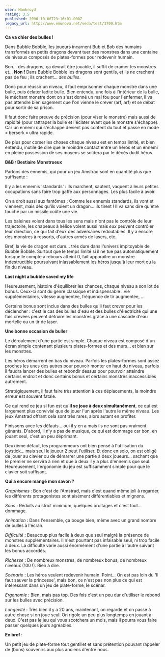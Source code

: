 ```yaml
---
user: Hankroyd
rating: 3.5
published: 2006-10-06T23:16:01.000Z
legacy_url: http://www.emunova.net/veda/test/1700.htm
---
```

**Ca va chier des bulles !**  

  

Dans Bubble Bobble, les joueurs incarnent Bub et Bob des humains transformés en petits dragons devant tuer des monstres dans une centaine de niveaux composés de plates-formes pour redevenir humain.  

  

Bon... des dragons, ça devrait être jouable, il suffit de cramer les monstres et... **Non !** Dans Bubble Bobble les dragons sont gentils, et ils ne crachent pas de feu ; ils crachent... _des bulles_.  

  

Donc pour réussir un niveau, il faut emprisonner chaque monstre dans une bulle, puis éclater ladite bulle. Bien entendu, une fois à l'intérieur de la bulle, le méchant monstre dont on s'est donné un mal fou pour l'enfermer, il va pas attendre bien sagement que l'on vienne le crever (arf, arf) et se débat pour sortir de sa prison.  

  

Il faut donc faire preuve de précision (pour viser le monstre) mais aussi de rapidité (pour rattraper la bulle et l'éclater avant que le monstre s'échappe). Car un ennemi qui s'échappe devient pas content du tout et passe en mode « berserk » ultra rapide.  

  

De plus pour corser les choses chaque niveau est en temps limité, et bien entendu, inutile de dire que le moindre contact entre un héros et un ennemi en pleine possession de ses moyens se soldera par le décès dudit héros.  

  

**B&B : Bestiaire Monstrueux**  

  

Parlons des ennemis, qui pour un jeu Amstrad sont en quantité plus que suffisante :  

  

Il y a les ennemis 'standards' : Ils marchent, sautent, vaquent à leurs petites occupations sans faire trop gaffe aux personnages. Les plus facile à avoir.  

  

On a droit aussi aux fantômes : Comme les ennemis standards, ils vont et viennent, mais dès qu'ils voient un dragon... ils tirent ! Il va sans dire qu'être touché par un missile coûte une vie.  

  

Les baleines volent dans tous les sens mais n'ont pas le contrôle de leur trajectoire, les chapeaux à hélice volent aussi mais _eux_ peuvent contrôler leur direction, ce qui fait d'eux des adversaires redoutables. Il y a encore des monstres à ressorts, d'autres armés de lasers, etc.  

  

Bref, la vie de dragon est dure... très dure dans l'univers impitoyable de Bubble Bobble. Surtout que le temps limité si il ne tue pas automatiquement lorsque le compte à rebours atteint 0, fait apparaître un monstre indestructible poursuivant inlassablement les héros jusqu'à leur mort ou la fin du niveau.  

  

**Last night a bubble saved my life**  

  

Heureusement, histoire d'équilibrer les chances, chaque niveau a son lot de bonus. Ceux-ci sont du genre classique et indispensable : vie supplémentaires, vitesse augmentée, fréquence de tir augmentée, ...  

  

Certains bonus sont inclus dans des bulles qu'il faut crever pour les déclencher : c'est le cas des bulles d'eau et des bulles d'électricité qui une fois crevées peuvent détruire les monstres grâce à une cascade d'eau mortelle ou un tir de laser.  

  

**Une bonne occasion de buller**  

  

Le déroulement d'une partie est simple. Chaque niveau est composé d'un écran simple contenant plusieurs plates-formes et des murs... et bien sur les monstres.  

  

Les héros démarrent en bas du niveau. Parfois les plates-formes sont assez proches les unes des autres pour pouvoir monter en haut du niveau, parfois il faudra lancer des bulles et rebondir dessus pour pourvoir atteindre certains endroit et donc certains bonus et certains monstres inaccessibles autrement.  

  

Stratégiquement, il faut faire très attention à ces déplacements, la moindre erreur est souvent fatale.  

  

Ce qui rend ce jeu si fun est qu'**il se joue à deux simultanément**, ce qui est largement plus convivial que de jouer l'un après l'autre le même niveau. Les jeux Amstrad offrant cela sont très rares, alors autant en profiter.  

  

Finissons avec les défauts... oui il y en a mais ils ne sont pas vraiment gênants. D'abord, il n'y a pas de musique, ce qui est dommage car bon, en jouant seul, c'est un peu déprimant.  

Deuxième défaut, les programmeurs ont bien pensé à l'utilisation du joystick... mais seul le joueur 2 peut l'utiliser. Et donc en solo, on est obligé de jouer au clavier ou de démarrer une partie à deux joueurs... sachant que le premier ne servira à rien et que à deux il y a plus d'ennemis que seul. Heureusement, l'ergonomie du jeu est suffisamment simple pour que le clavier soit suffisant.  

  

**Qui a encore mangé mon savon ?**  

  

_Graphismes_ : Bon c'est de l'Amstrad, mais c'est quand même joli à regarder, les différents protagonistes sont aisément différentiables et mignons.  

  

_Sons_ : Réduits au strict minimum, quelques bruitages et c'est tout... dommage.  

  

_Animation_ : Dans l'ensemble, ça bouge bien, même avec un grand nombre de bulles à l'écran.  

  

_Difficulté_ : Beaucoup plus facile à deux que seul malgré la présence de monstres supplémentaires. Il n'est pourtant pas infaisable seul, ni trop facile à deux. La difficulté varie aussi énormément d'une partie à l'autre suivant les bonus accordés.  

  

_Richesse_ : De nombreux monstres, de nombreux bonus, de nombreux niveaux (100 !). Rien à dire.  

  

_Scénario_ : Les héros veulent redevenir humain. Point... On est pas loin du 'Il faut sauver la princesse', mais bon, ce n'est pas non plus ce qui est intéressant dans un jeu de plate-forme, le scénar.  

  

_Ergonomie_ : Bien, mais pas top. Des fois c'est un peu dur d'utiliser le rebond sur les bulles avec précision.  

  

_Longévité_ : Très bien il y a 20 ans, maintenant, on regarde et on passe à autre chose si on joue seul. On rigole un peu plus longtemps en jouant à deux. C'est pas le jeu qui vous scotchera un mois, mais il pourra vous faire passer quelques jours agréables.  

  

**En bref :**  

  

Un petit jeu de plate-forme tout gentillet et sans prétention pouvant rappeler de (bons) souvenirs aux plus anciens d'entre nous.